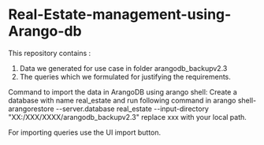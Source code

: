 # Real-Estate-management-using-Arango-db
This repository contains :
1. Data we generated for use case in folder arangodb_backupv2.3
2. The queries which we formulated for justifying the requirements.

Command to import the data in ArangoDB using arango shell:
Create a database with name real_estate and run following command in arango shell-
arangorestore --server.database real_estate --input-directory "XX:/XXX/XXXX/arangodb_backupv2.3"
replace xxx with your local path.

For importing queries use the UI import button.

